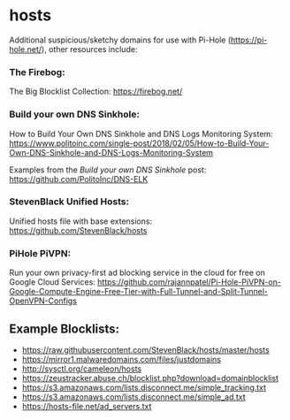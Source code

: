 # hosts
Additional suspicious/sketchy domains for use with Pi-Hole (https://pi-hole.net/), other resources include:

### The Firebog:
The Big Blocklist Collection: https://firebog.net/

### Build your own DNS Sinkhole:
How to Build Your Own DNS Sinkhole and DNS Logs Monitoring System: https://www.politoinc.com/single-post/2018/02/05/How-to-Build-Your-Own-DNS-Sinkhole-and-DNS-Logs-Monitoring-System

Examples from the _Build your own DNS Sinkhole_ post: https://github.com/PolitoInc/DNS-ELK

### StevenBlack Unified Hosts:
Unified hosts file with base extensions: https://github.com/StevenBlack/hosts

### PiHole PiVPN:
Run your own privacy-first ad blocking service in the cloud for free on Google Cloud Services: https://github.com/rajannpatel/Pi-Hole-PiVPN-on-Google-Compute-Engine-Free-Tier-with-Full-Tunnel-and-Split-Tunnel-OpenVPN-Configs

## Example Blocklists:
- https://raw.githubusercontent.com/StevenBlack/hosts/master/hosts
- https://mirror1.malwaredomains.com/files/justdomains
- http://sysctl.org/cameleon/hosts
- https://zeustracker.abuse.ch/blocklist.php?download=domainblocklist
- https://s3.amazonaws.com/lists.disconnect.me/simple_tracking.txt
- https://s3.amazonaws.com/lists.disconnect.me/simple_ad.txt
- https://hosts-file.net/ad_servers.txt
